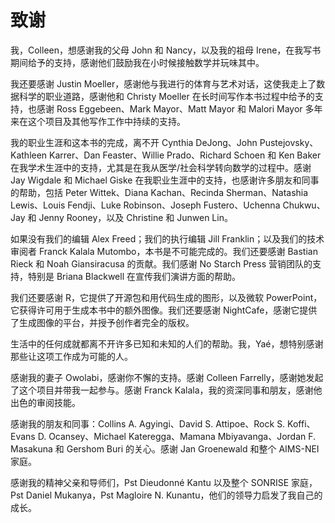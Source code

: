 # 致谢

我，Colleen，想感谢我的父母 John 和 Nancy，以及我的祖母 Irene，在我写书期间给予的支持，感谢他们鼓励我在小时候接触数学并玩味其中。

我还要感谢 Justin Moeller，感谢他与我进行的体育与艺术对话，这使我走上了数据科学的职业道路，感谢他和 Christy Moeller 在长时间写作本书过程中给予的支持，也感谢 Ross Eggebeen、Mark Mayor、Matt Mayor 和 Malori Mayor 多年来在这个项目及其他写作工作中持续的支持。

我的职业生涯和这本书的完成，离不开 Cynthia DeJong、John Pustejovsky、Kathleen Karrer、Dan Feaster、Willie Prado、Richard Schoen 和 Ken Baker 在我学术生涯中的支持，尤其是在我从医学/社会科学转向数学的过程中。感谢 Jay Wigdale 和 Michael Giske 在我职业生涯中的支持，也感谢许多朋友和同事的帮助，包括 Peter Wittek、Diana Kachan、Recinda Sherman、Natashia Lewis、Louis Fendji、Luke Robinson、Joseph Fustero、Uchenna Chukwu、Jay 和 Jenny Rooney，以及 Christine 和 Junwen Lin。

如果没有我们的编辑 Alex Freed；我们的执行编辑 Jill Franklin；以及我们的技术审阅者 Franck Kalala Mutombo，本书是不可能完成的。我们还要感谢 Bastian Rieck 和 Noah Giansiracusa 的贡献。我们感谢 No Starch Press 营销团队的支持，特别是 Briana Blackwell 在宣传我们演讲方面的帮助。

我们还要感谢 R，它提供了开源包和用代码生成的图形，以及微软 PowerPoint，它获得许可用于生成本书中的额外图像。我们还要感谢 NightCafe，感谢它提供了生成图像的平台，并授予创作者完全的版权。

生活中的任何成就都离不开许多已知和未知的人们的帮助。我，Yaé，想特别感谢那些让这项工作成为可能的人。

感谢我的妻子 Owolabi，感谢你不懈的支持。感谢 Colleen Farrelly，感谢她发起了这个项目并带我一起参与。感谢 Franck Kalala，我的资深同事和朋友，感谢他出色的审阅技能。

感谢我的朋友和同事：Collins A. Agyingi、David S. Attipoe、Rock S. Koffi、Evans D. Ocansey、Michael Kateregga、Mamana Mbiyavanga、Jordan F. Masakuna 和 Gershom Buri 的关心。感谢 Jan Groenewald 和整个 AIMS-NEI 家庭。

感谢我的精神父亲和导师们，Pst Dieudonné Kantu 以及整个 SONRISE 家庭，Pst Daniel Mukanya，Pst Magloire N. Kunantu，他们的领导力启发了我自己的成长。
